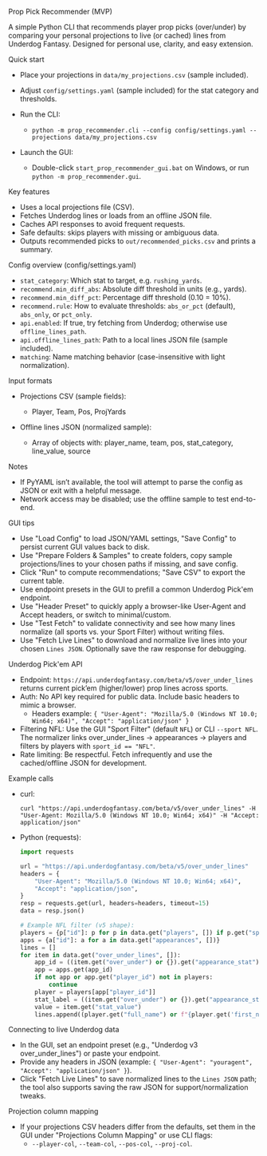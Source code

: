 Prop Pick Recommender (MVP)

A simple Python CLI that recommends player prop picks (over/under) by comparing your personal projections to live (or cached) lines from Underdog Fantasy. Designed for personal use, clarity, and easy extension.

Quick start

- Place your projections in `data/my_projections.csv` (sample included).
- Adjust `config/settings.yaml` (sample included) for the stat category and thresholds.
- Run the CLI:

  - `python -m prop_recommender.cli --config config/settings.yaml --projections data/my_projections.csv`

- Launch the GUI:
  - Double-click `start_prop_recommender_gui.bat` on Windows, or run `python -m prop_recommender.gui`.

Key features

- Uses a local projections file (CSV).
- Fetches Underdog lines or loads from an offline JSON file.
- Caches API responses to avoid frequent requests.
- Safe defaults: skips players with missing or ambiguous data.
- Outputs recommended picks to `out/recommended_picks.csv` and prints a summary.

Config overview (config/settings.yaml)

- `stat_category`: Which stat to target, e.g. `rushing_yards`.
- `recommend.min_diff_abs`: Absolute diff threshold in units (e.g., yards).
- `recommend.min_diff_pct`: Percentage diff threshold (0.10 = 10%).
- `recommend.rule`: How to evaluate thresholds: `abs_or_pct` (default), `abs_only`, or `pct_only`.
- `api.enabled`: If true, try fetching from Underdog; otherwise use `offline_lines_path`.
- `api.offline_lines_path`: Path to a local lines JSON file (sample included).
- `matching`: Name matching behavior (case-insensitive with light normalization).

Input formats

- Projections CSV (sample fields):
  - Player, Team, Pos, ProjYards

- Offline lines JSON (normalized sample):
  - Array of objects with: player_name, team, pos, stat_category, line_value, source

Notes

- If PyYAML isn’t available, the tool will attempt to parse the config as JSON or exit with a helpful message.
- Network access may be disabled; use the offline sample to test end-to-end.

GUI tips

- Use "Load Config" to load JSON/YAML settings, "Save Config" to persist current GUI values back to disk.
- Use "Prepare Folders & Samples" to create folders, copy sample projections/lines to your chosen paths if missing, and save config.
- Click "Run" to compute recommendations; "Save CSV" to export the current table.
- Use endpoint presets in the GUI to prefill a common Underdog Pick'em endpoint.
- Use "Header Preset" to quickly apply a browser-like User-Agent and Accept headers, or switch to minimal/custom.
- Use "Test Fetch" to validate connectivity and see how many lines normalize (all sports vs. your Sport Filter) without writing files.
- Use "Fetch Live Lines" to download and normalize live lines into your chosen `Lines JSON`. Optionally save the raw response for debugging.

Underdog Pick'em API

- Endpoint: `https://api.underdogfantasy.com/beta/v5/over_under_lines` returns current pick’em (higher/lower) prop lines across sports.
- Auth: No API key required for public data. Include basic headers to mimic a browser.
  - Headers example: `{ "User-Agent": "Mozilla/5.0 (Windows NT 10.0; Win64; x64)", "Accept": "application/json" }`
- Filtering NFL: Use the GUI "Sport Filter" (default `NFL`) or CLI `--sport NFL`. The normalizer links over_under_lines -> appearances -> players and filters by players with `sport_id == "NFL"`.
- Rate limiting: Be respectful. Fetch infrequently and use the cached/offline JSON for development.

Example calls

- curl:

  `curl "https://api.underdogfantasy.com/beta/v5/over_under_lines" -H "User-Agent: Mozilla/5.0 (Windows NT 10.0; Win64; x64)" -H "Accept: application/json"`

- Python (requests):

  ```python
  import requests

  url = "https://api.underdogfantasy.com/beta/v5/over_under_lines"
  headers = {
      "User-Agent": "Mozilla/5.0 (Windows NT 10.0; Win64; x64)",
      "Accept": "application/json",
  }
  resp = requests.get(url, headers=headers, timeout=15)
  data = resp.json()

  # Example NFL filter (v5 shape):
  players = {p["id"]: p for p in data.get("players", []) if p.get("sport_id") == "NFL"}
  apps = {a["id"]: a for a in data.get("appearances", [])}
  lines = []
  for item in data.get("over_under_lines", []):
      app_id = ((item.get("over_under") or {}).get("appearance_stat") or {}).get("appearance_id")
      app = apps.get(app_id)
      if not app or app.get("player_id") not in players:
          continue
      player = players[app["player_id"]]
      stat_label = ((item.get("over_under") or {}).get("appearance_stat") or {}).get("display_stat")
      value = item.get("stat_value")
      lines.append((player.get("full_name") or f"{player.get('first_name','')} {player.get('last_name','')}", stat_label, value))
  ```

Connecting to live Underdog data

- In the GUI, set an endpoint preset (e.g., "Underdog v3 over_under_lines") or paste your endpoint.
- Provide any headers in JSON (example: `{ "User-Agent": "youragent", "Accept": "application/json" }`).
- Click "Fetch Live Lines" to save normalized lines to the `Lines JSON` path; the tool also supports saving the raw JSON for support/normalization tweaks.

Projection column mapping

- If your projections CSV headers differ from the defaults, set them in the GUI under "Projections Column Mapping" or use CLI flags:
  - `--player-col`, `--team-col`, `--pos-col`, `--proj-col`.
